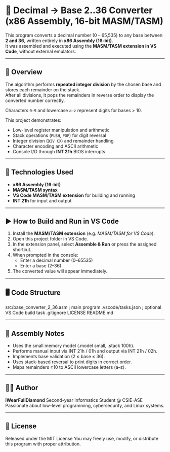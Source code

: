 # 🔢 Decimal → Base 2..36 Converter (x86 Assembly, 16-bit MASM/TASM)

This program converts a decimal number (0 – 65,535) to any base between **2 and 36**, written entirely in **x86 Assembly (16-bit)**.  
It was assembled and executed using the **MASM/TASM extension in VS Code**, without external emulators.

---

## 🧠 Overview
The algorithm performs **repeated integer division** by the chosen base and stores each remainder on the stack.  
After all divisions, it pops the remainders in reverse order to display the converted number correctly.

Characters `0–9` and lowercase `a–z` represent digits for bases > 10.

This project demonstrates:
- Low-level register manipulation and arithmetic  
- Stack operations (`PUSH`, `POP`) for digit reversal  
- Integer division (`DIV CX`) and remainder handling  
- Character encoding and ASCII arithmetic  
- Console I/O through **INT 21h** BIOS interrupts  

---

## 🧰 Technologies Used
- **x86 Assembly (16-bit)**  
- **MASM/TASM syntax**  
- **VS Code MASM/TASM extension** for building and running  
- **INT 21h** for input and output  

---

## ▶️ How to Build and Run in VS Code
1. Install the **MASM/TASM extension** (e.g. *MASM/TASM for VS Code*).  
2. Open this project folder in VS Code.  
3. In the extension panel, select **Assemble & Run** or press the assigned shortcut.  
4. When prompted in the console:
   - Enter a decimal number (0–65535)  
   - Enter a base (2–36)  
5. The converted value will appear immediately.

---

## 🖥️ Code Structure
src/base_converter_2_36.asm      ; main program
.vscode/tasks.json               ; optional VS Code build task
.gitignore
LICENSE
README.md

---

## 📄 Assembly Notes
- Uses the small memory model (.model small, .stack 100h).
- Performs manual input via INT 21h / 01h and output via INT 21h / 02h.
- Implements base validation (2 ≤ base ≤ 36).
- Uses stack-based reversal to print digits in correct order.
- Maps remainders ≥10 to ASCII lowercase letters (a–z).

---

## 👩‍💻 Author
**iWearFullDiamond**
Second-year Informatics Student @ CSIE-ASE
Passionate about low-level programming, cybersecurity, and Linux systems.

---

## 🪪 License
Released under the MIT License
You may freely use, modify, or distribute this program with proper attribution.